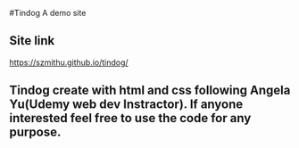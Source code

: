
#Tindog A demo site 
## Site link
https://szmithu.github.io/tindog/
## Tindog create with html and css following Angela Yu(Udemy web dev Instractor). If anyone interested feel free to use the code for any purpose.  

